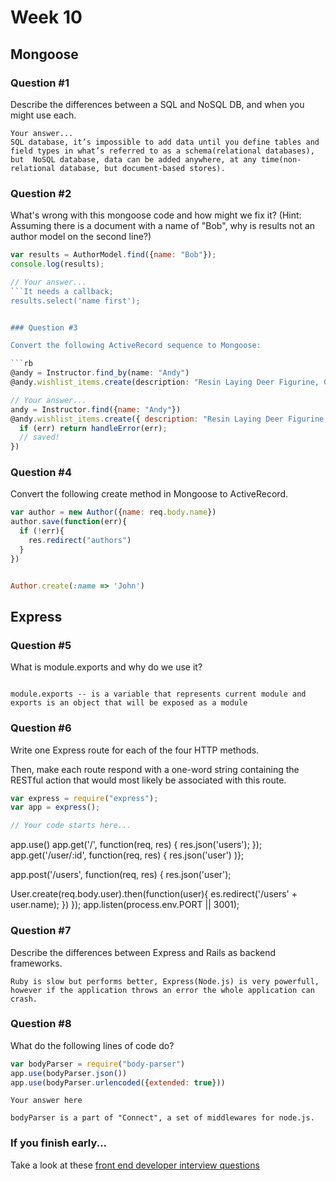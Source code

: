 # Week 10

## Mongoose

### Question #1

Describe the differences between a SQL and NoSQL DB, and when you might use each.

```text
Your answer...
SQL database, it’s impossible to add data until you define tables and field types in what’s referred to as a schema(relational databases), but  NoSQL database, data can be added anywhere, at any time(non-relational database, but document-based stores).
```

### Question #2

What's wrong with this mongoose code and how might we fix it?
(Hint: Assuming there is a document with a name of "Bob", why is results not an author model on the second line?)

```js
var results = AuthorModel.find({name: "Bob"});
console.log(results);
```

```js
// Your answer...
```It needs a callback;
results.select('name first');


### Question #3

Convert the following ActiveRecord sequence to Mongoose:

```rb
@andy = Instructor.find_by(name: "Andy")
@andy.wishlist_items.create(description: "Resin Laying Deer Figurine, Gold")
```

```js
// Your answer...
andy = Instructor.find({name: "Andy"})
@andy.wishlist_items.create({ description: "Resin Laying Deer Figurine, Gold"}, function (err, small) {
  if (err) return handleError(err);
  // saved!
})
```

### Question #4

Convert the following create method in Mongoose to ActiveRecord.

```js
var author = new Author({name: req.body.name})
author.save(function(err){
  if (!err){
    res.redirect("authors")
  }
})
```

```rb

Author.create(:name => 'John')
```
## Express

### Question #5

What is module.exports and why do we use it?

```text

module.exports -- is a variable that represents current module and exports is an object that will be exposed as a module
```

### Question #6

Write one Express route for each of the four HTTP methods.

Then, make each route respond with a one-word string containing the RESTful action that would most likely be associated with this route.

```js
var express = require("express");
var app = express();

// Your code starts here...

```
app.use()
app.get('/', function(req, res) {
  res.json('users');
});
app.get('/user/:id', function(req, res) {
  res.json('user')
)};

app.post('/users', function(req, res) {
  res.json('user');

  User.create(req.body.user).then(function(user){
    es.redirect('/users' + user.name);
    })
  });
app.listen(process.env.PORT || 3001);

### Question #7

Describe the differences between Express and Rails as backend frameworks.

```text
Ruby is slow but performs better, Express(Node.js) is very powerfull, however if the application throws an error the whole application can crash.
```

### Question #8

What do the following lines of code do?

```js
var bodyParser = require("body-parser")
app.use(bodyParser.json())
app.use(bodyParser.urlencoded({extended: true}))
```

```text
Your answer here

bodyParser is a part of "Connect", a set of middlewares for node.js.
```

### If you finish early...

Take a look at these [front end developer interview questions](https://github.com/h5bp/Front-end-Developer-Interview-Questions/blob/master/README.md)
